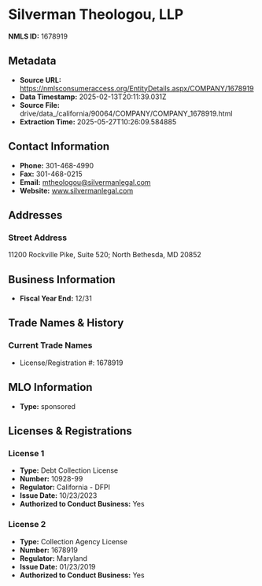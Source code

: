 # Silverman Theologou, LLP

**NMLS ID:** 1678919

## Metadata
- **Source URL:** https://nmlsconsumeraccess.org/EntityDetails.aspx/COMPANY/1678919
- **Data Timestamp:** 2025-02-13T20:11:39.031Z
- **Source File:** drive/data_/california/90064/COMPANY/COMPANY_1678919.html
- **Extraction Time:** 2025-05-27T10:26:09.584885

## Contact Information
- **Phone:** 301-468-4990
- **Fax:** 301-468-0215
- **Email:** mtheologou@silvermanlegal.com
- **Website:** www.silvermanlegal.com

## Addresses
### Street Address
11200 Rockville Pike, Suite 520; North Bethesda, MD 20852

## Business Information
- **Fiscal Year End:** 12/31

## Trade Names & History
### Current Trade Names
- License/Registration #: 1678919

## MLO Information
- **Type:** sponsored

## Licenses & Registrations

### License 1
- **Type:** Debt Collection License
- **Number:** 10928-99
- **Regulator:** California - DFPI
- **Issue Date:** 10/23/2023
- **Authorized to Conduct Business:** Yes

### License 2
- **Type:** Collection Agency License
- **Number:** 1678919
- **Regulator:** Maryland
- **Issue Date:** 01/23/2019
- **Authorized to Conduct Business:** Yes
